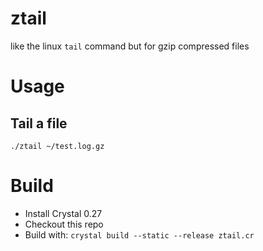 # ztail
like the linux `tail` command but for gzip compressed files

# Usage

## Tail a file

```
./ztail ~/test.log.gz
```

# Build

* Install Crystal 0.27
* Checkout this repo
* Build with: `crystal build --static --release ztail.cr`
